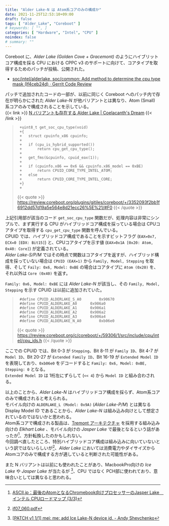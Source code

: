 ```yaml
---
title: "Alder Lake-N は Atom系コアのみの構成か"
date: 2021-11-25T12:53:10+09:00
draft: false
tags: [ "Alder_Lake", "Coreboot" ]
# keywords: [ "", ]
categories: [ "Hardware", "Intel", "CPU" ]
noindex: false
# summary: ""
---
```


Coreboot に、*Alder Lake (Golden Cove + Gracemont)* のようにハイブリットコア構成を採る CPU における CPPC v3 のサポートに向けて、コアタイプを取得するためのパッチが投稿、公開された。  

 * [soc/intel/alderlake, soc/common: Add method to determine the cpu type mask (If4ceb24d) · Gerrit Code Review](https://review.coreboot.org/c/coreboot/+/59360/3)

パッチで追加されたコードの一部が、以前に同じく Coreboot へのパッチ内で存在が明らかにされた *Alder Lake-N* が他バリアントとは異なり、Atom (Small) 系コアのみで構成されることを示している。  
{{< link >}} [N バリアントも存在する Alder Lake | Coelacanth's Dream](/posts/2021/11/16/coreboot-intel-adl_n/) {{< /link >}}

 > 		+uint8_t get_soc_cpu_type(void)
 > 		+{
 > 		+	struct cpuinfo_x86 cpuinfo;
 > 		+
 > 		+	if (cpu_is_hybrid_supported())
 > 		+		return cpu_get_cpu_type();
 > 		+
 > 		+	get_fms(&cpuinfo, cpuid_eax(1));
 > 		+
 > 		+	if (cpuinfo.x86 == 0x6 && cpuinfo.x86_model == 0xBE)
 > 		+		return CPUID_CORE_TYPE_INTEL_ATOM;
 > 		+	else
 > 		+		return CPUID_CORE_TYPE_INTEL_CORE;
 > 		+}
 > 		+
 >
 > {{< quote >}} <https://review.coreboot.org/plugins/gitiles/coreboot/+/3352093f2bb1f6912dd57d19a5e564e8d21ecc26%5E%21/#F0> {{< /quote >}}

上記引用部が該当のコード `get_soc_cpu_type` 関数だが、処理内容は非常にシンプルで、まず実行する CPU がハイブリッドコア構成を採っている場合は CPUコアタイプを取得する `cpu_get_cpu_type` 関数を呼んでいる。  
CPUID では、ハイブリッドコア構成であることを示すビットフラグ (`EAX=0x7, ECX=0 [EDX: Bit15]`) と、CPUコアタイプを示す値 (`EAX=0x1A [0x20: Atom, 0x40: Core]`) が定義されている。  
*Alder Lake-S/P/M* ではその時点で関数はコアタイプを返すが、ハイブリッド構成を採っていない場合は `CPUID (EAX=1)` から `Family, Model, Stepping` を取得、そして `Faily: 0x6, Model: 0xBE` の場合はコアタイプに `Atom (0x20)` を、それ以外は `Core (0x40)` を返す。  

`Family: 0x6, Model: 0xBE` には *Alder Lake-N* が該当し、その `Family, Model, Stepping` を示す CPUID は以前に追加されていた。  

 > 		#define CPUID_ALDERLAKE_S_A0		0x90670
 > 		#define CPUID_ALDERLAKE_A0		0x906a0
 > 		#define CPUID_ALDERLAKE_A1		0x906a1
 > 		#define CPUID_ALDERLAKE_A2		0x906a2
 > 		#define CPUID_ALDERLAKE_A3		0x906a4
 > 		#define CPUID_ALDERLAKE_N_A0		0xb06e0
 >
 > {{< quote >}} <https://review.coreboot.org/c/coreboot/+/59306/1/src/include/cpu/intel/cpu_ids.h> {{< /quote >}}

ここでの CPUID では、Bit 0-3 が `Stepping`、Bit 8-11 が `Family ID`、Bit 4-7 が `Model ID`、Bit 20-27 が `Extended Family ID`、Bit 16-19 が `Extended Model ID` を表現しており、`0xb06e0` をデコードすると `Family: 0x6, Model: 0xBE, Stepping: 0` となる。  
`Extended Model ID` は 1桁左にずらして (`<< 4`) から `Model ID` と組み合わされる。  

以上のことから、*Alder Lake-N* はハイブリッドコア構成を採らず、Atom系コアのみで構成されると考えられる。  
モバイル向けの `ALDERLAKE_L (Model: 0x9A)` (*Alder Lake-P/M*) とは異なる Display Model ID であることから、*Alder Lake-N* は組み込み向けとして想定されているのではないかと思われる。  
Atom系コアで構成される製品は、[Tremont アーキテクチャ](/tags/tremont) を採用する組み込み向けの *Elkhart Lake* 、モバイル向けの *Jasper Lake* で最後となるという話があったが[^ascii-atom]、方針転換したのかもしれない。  
今回調べ直したところ、特別ハイブリッドコア構成は組み込みに向いていないという訳ではないらしいが[^emb-big-little]、*Alder Lake* においては消費電力やダイサイズから Atomコアのみで構成する方が適していると判断された可能性がある。  

また N バリアントは以前にも使われたことがあり、MacbookPro向けの *Ice Lake* や *Jasper Lake* が当たるが [^icp-n]、CPU ではなく PCH部に使われており、意味合いとしては異なると思われる。  

[^ascii-atom]: [ASCII.jp：最後のAtomとなるChromebook向けプロセッサーのJasper Lake　インテル CPUロードマップ (3/3)](https://ascii.jp/elem/000/004/040/4040489/3/)
[^emb-big-little]: [if07_060.pdf](https://interface.cqpub.co.jp/wp-content/uploads/interface/2014/07/if07_060.pdf)
[^icp-n]: [[PATCH v1 1/1] mei: me: add Ice Lake-N device id. - Andy Shevchenko](https://lore.kernel.org/all/20211001173644.16068-1-andriy.shevchenko@linux.intel.com/)
